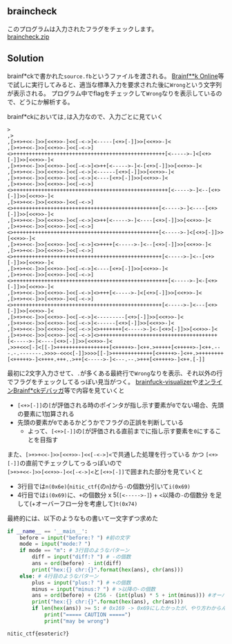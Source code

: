 ## braincheck
このプログラムは入力されたフラグをチェックします。  
[braincheck.zip](files/braincheck.zip)

## Solution
brainf*ckで書かれた`source.fb`というファイルを渡される。
[Brainf**k Online](https://www.tutorialspoint.com/execute_brainfk_online.php)等で試しに実行してみると、適当な標準入力を要求された後に`Wrong`という文字列が表示される。
プログラム中でflagをチェックして`Wrong`なりを表示しているので、どうにか解析する。

brainf*ckにおいては`,`は入力なので、入力ごとに見ていく
```
>
,>
,[>+>+<<-]>>[<<+>>-]<<[-<->]<-----[<+>[-]]>>[<<+>>-]<
,[>+>+<<-]>>[<<+>>-]<<[-<->]<>+++++++++++++++++++++++++++++++++++++++++++++++++[<----->-]<[<+>[-]]>>[<<+>>-]<
,[>+>+<<-]>>[<<+>>-]<<[-<->]<>++[<----->-]<-[<+>[-]]>>[<<+>>-]<
,[>+>+<<-]>>[<<+>>-]<<[-<->]<------[<+>[-]]>>[<<+>>-]<
,[>+>+<<-]>>[<<+>>-]<<[-<->]<----[<+>[-]]>>[<<+>>-]<
,[>+>+<<-]>>[<<+>>-]<<[-<->]<>++++++++++++++++++++++++++++++++++++++++++++++++++[<----->-]<--[<+>[-]]>>[<<+>>-]<
,[>+>+<<-]>>[<<+>>-]<<[-<->]<>+++++++++++++++++++++++++++++++++++++++++++++++[<----->-]<----[<+>[-]]>>[<<+>>-]<
,[>+>+<<-]>>[<<+>>-]<<[-<->]<>++[<----->-]<----[<+>[-]]>>[<<+>>-]<
,[>+>+<<-]>>[<<+>>-]<<[-<->]<>+++++++++++++++++++++++++++++++++++++++++++++++[<----->-]<[<+>[-]]>>[<<+>>-]<
,[>+>+<<-]>>[<<+>>-]<<[-<->]<>++++[<----->-]<--[<+>[-]]>>[<<+>>-]<
,[>+>+<<-]>>[<<+>>-]<<[-<->]<>++++++++++++++++++++++++++++++++++++++++++++++++[<----->-]<--[<+>[-]]>>[<<+>>-]<
,[>+>+<<-]>>[<<+>>-]<<[-<->]<----[<+>[-]]>>[<<+>>-]<
,[>+>+<<-]>>[<<+>>-]<<[-<->]<>++++++++++++++++++++++++++++++++++++++++++++++++++[<----->-]<-[<+>[-]]>>[<<+>>-]<
,[>+>+<<-]>>[<<+>>-]<<[-<->]<>+++[<----->-]<[<+>[-]]>>[<<+>>-]<
,[>+>+<<-]>>[<<+>>-]<<[-<->]<>++++++++++++++++++++++++++++++++++++++++++++++++[<----->-]<---[<+>[-]]>>[<<+>>-]<
,[>+>+<<-]>>[<<+>>-]<<[-<->]<---------[<+>[-]]>>[<<+>>-]<
,[>+>+<<-]>>[<<+>>-]<<[-<->]<------[<+>[-]]>>[<<+>>-]<
,[>+>+<<-]>>[<<+>>-]<<[-<->]<>+++++++[<----->-]<-[<+>[-]]>>[<<+>>-]<
,[>+>+<<-]>>[<<+>>-]<<[-<->]<>++++++++++++++++++++++++++++++++++++++[<----->-]<----[<+>[-]]>>[<<+>>-]<
,>>+<<<[-]<[[-]>+++++++++++++++++[<+++++>-]<++.>+++++[<+++++>-]<++.---.-.-------.>>>>-<<<<[-]]>>>>[[-]>+++++++++++++[<+++++>-]<++.>++++++++[<+++++>-]<++++.+++..>++[<----->-]<---.--.>+++[<+++++>-]<++.[-]]
```

最初に2文字入力させて、`.`が多くある最終行で`Wrong`なりを表示、それ以外の行でフラグをチェックしてるっぽい見当がつく。
[brainfuck-visualizer](https://fatiherikli.github.io/brainfuck-visualizer/#)や[オンラインBrainf*ckデバッガ](http://moon.kmc.gr.jp/~prime/brainf_ck/env/)等で内容を見ていくと
- `[<+>[-]]`の`[`が評価される時のポインタが指し示す要素が`0`でない場合、先頭の要素に1加算される
- 先頭の要素が`0`であるかどうかでフラグの正誤を判断している
  - よって、`[<+>[-]]`の`[`が評価される直前までに指し示す要素を`0`にすることを目指す

また、`[>+>+<<-]>>[<<+>>-]<<[-<->]<`で共通した処理を行っている かつ `[<+>[-]]`の直前でチェックしてっるっぽいので  
`[>+>+<<-]>>[<<+>>-]<<[-<->]<`と`[<+>[-]]`で囲まれた部分を見ていくと  
- 3行目では`n(0x6e)`(`nitic_ctf{`の`n`)から`-`の個数分引いて`i(0x69)`
- 4行目では`i(0x69)`に、`+`の個数分 x 5(`[<----->-]`) + `<`以降の`-`の個数分 を足して(+オーバーフロー分を考慮して)`t(0x74)`

最終的には、以下のようなもの書いて一文字ずつ求めた
```python
if __name__ == '__main__':
    before = input("before:? ") #前の文字
    mode = input("mode:? ")
    if mode == "m": # 3行目のようなパターン
        diff = input("diff:? ") # -の個数
        ans = ord(before) - int(diff)
        print("hex:{} chr:{}".format(hex(ans), chr(ans)))
    else: # 4行目のようなパターン
        plus = input("plus:? ") # +の個数
        minus = input("minus:? ") # >以降の-の個数
        ans = ord(before) + (256 - (int(plus) * 5 + int(minus))) #オーバーフロー(?)分を考慮して計算
        print("hex:{} chr:{}".format(hex(ans), chr(ans)))
        if len(hex(ans)) >= 5: # 0x169 -> 0x69にしたかったが、やり方わからんかった
            print("===== CAUTION =====")
            print("may be wrong")

```

`nitic_ctf{esoteric?}`


